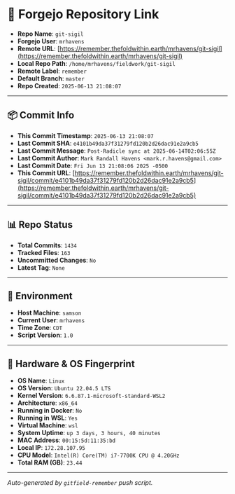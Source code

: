 # 🔗 Forgejo Repository Link

- **Repo Name**: `git-sigil`
- **Forgejo User**: `mrhavens`
- **Remote URL**: [https://remember.thefoldwithin.earth/mrhavens/git-sigil](https://remember.thefoldwithin.earth/mrhavens/git-sigil)
- **Local Repo Path**: `/home/mrhavens/fieldwork/git-sigil`
- **Remote Label**: `remember`
- **Default Branch**: `master`
- **Repo Created**: `2025-06-13 21:08:07`

---

## 📦 Commit Info

- **This Commit Timestamp**: `2025-06-13 21:08:07`
- **Last Commit SHA**: `e4101b49da37f31279fd120b2d26dac91e2a9cb5`
- **Last Commit Message**: `Post-Radicle sync at 2025-06-14T02:06:55Z`
- **Last Commit Author**: `Mark Randall Havens <mark.r.havens@gmail.com>`
- **Last Commit Date**: `Fri Jun 13 21:08:06 2025 -0500`
- **This Commit URL**: [https://remember.thefoldwithin.earth/mrhavens/git-sigil/commit/e4101b49da37f31279fd120b2d26dac91e2a9cb5](https://remember.thefoldwithin.earth/mrhavens/git-sigil/commit/e4101b49da37f31279fd120b2d26dac91e2a9cb5)

---

## 📊 Repo Status

- **Total Commits**: `1434`
- **Tracked Files**: `163`
- **Uncommitted Changes**: `No`
- **Latest Tag**: `None`

---

## 🧭 Environment

- **Host Machine**: `samson`
- **Current User**: `mrhavens`
- **Time Zone**: `CDT`
- **Script Version**: `1.0`

---

## 🧬 Hardware & OS Fingerprint

- **OS Name**: `Linux`
- **OS Version**: `Ubuntu 22.04.5 LTS`
- **Kernel Version**: `6.6.87.1-microsoft-standard-WSL2`
- **Architecture**: `x86_64`
- **Running in Docker**: `No`
- **Running in WSL**: `Yes`
- **Virtual Machine**: `wsl`
- **System Uptime**: `up 3 days, 3 hours, 40 minutes`
- **MAC Address**: `00:15:5d:11:35:bd`
- **Local IP**: `172.28.107.95`
- **CPU Model**: `Intel(R) Core(TM) i7-7700K CPU @ 4.20GHz`
- **Total RAM (GB)**: `23.44`

---

_Auto-generated by `gitfield-remember` push script._
